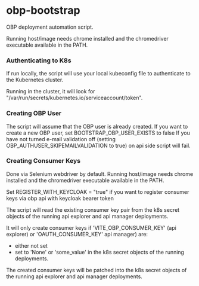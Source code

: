 # obp-bootstrap
OBP deployment automation script.

Running host/image needs chrome installed and the chromedriver executable available in the PATH.

### Authenticating to K8s
If run locally, the script will use your local kubeconfig file to authenticate to the Kubernetes cluster.

Running in the cluster, it will look for "/var/run/secrets/kubernetes.io/serviceaccount/token".

### Creating OBP User
The script will assume that the OBP user is already created. If you want to create a new OBP user, set BOOTSTRAP_OBP_USER_EXISTS to false
If you have not turned e-mail validation off (setting OBP_AUTHUSER_SKIPEMAILVALIDATION to true) on api side script will fail.
### Creating Consumer Keys
Done via Selenium webdriver by default.
Running host/image needs chrome installed and the chromedriver executable available in the PATH.

Set REGISTER_WITH_KEYCLOAK = "true" if you want to register consumer keys via obp api with keycloak bearer token


The script will read the existing consumer key pair from the k8s secret objects of the running api explorer and api manager deployments.

It will only create consumer keys if 'VITE_OBP_CONSUMER_KEY' (api explorer) or 'OAUTH_CONSUMER_KEY' api manager) are:
- either not set
- set to 'None' or 'some_value'
in the k8s secret objects of the running deployments.

The created consumer keys will be patched into the k8s secret objects of the running api explorer and api manager deployments.
